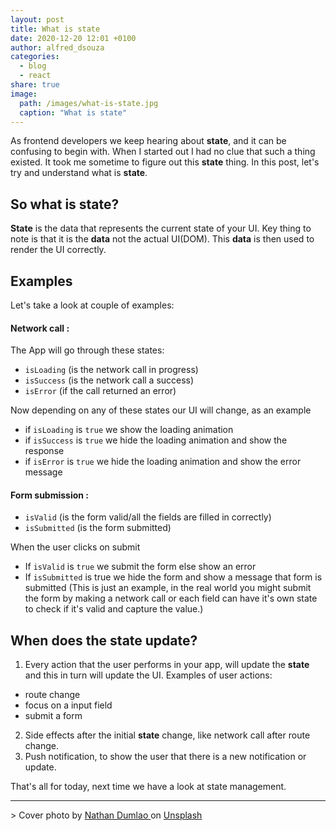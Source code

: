 ```yaml
---
layout: post
title: What is state
date: 2020-12-20 12:01 +0100
author: alfred_dsouza
categories:
  - blog
  - react
share: true
image:
  path: /images/what-is-state.jpg
  caption: "What is state"
---
```


As frontend developers we keep hearing about __state__, and it can be confusing to begin with. When I started out I had no clue that such a thing existed. It took me sometime to figure out this __state__ thing. In this post, let's try and understand what is __state__.

## So what is state?
__State__ is the data that represents the current state of your UI. Key thing to note is that it is the __data__ not the actual UI(DOM). This __data__ is then used to render the UI correctly.

## Examples
Let's take a look at couple of examples:
#### Network call :
The App will go through these states:
  - `isLoading` (is the network call in progress)
  - `isSuccess` (is the network call a success)
  - `isError` (if the call returned an error)

Now depending on any of these states our UI will change, as an example
  - if `isLoading` is `true` we show the loading animation
  - if `isSuccess` is `true` we hide the loading animation and show the response
  - if `isError` is `true` we hide the loading animation and show the error message

#### Form submission :
  - `isValid` (is the form valid/all the fields are filled in correctly)
  - `isSubmitted` (is the form submitted)

When the user clicks on submit
  - If `isValid` is `true` we submit the form else show an error
  - If `isSubmitted` is true we hide the form and show a message that form is submitted
  (This is just an example, in the real world you might submit the form by making a network call
    or each field can have it's own state to check if it's valid and capture the value.)

## When does the state update?
1. Every action that the user performs in your app, will update the __state__ and this in turn will update the UI.
Examples of user actions:
  - route change
  - focus on a input field
  - submit a form
2. Side effects after the initial __state__ change, like network call after route change.
3. Push notification, to show the user that there is a new notification or update.

That's all for today, next time we have a look at state management.

<hr>
> <span>Cover photo by <a href="https://unsplash.com/@nate_dumlao?utm_source=unsplash&utm_medium=referral&utm_content=creditCopyText">Nathan Dumlao
</a> on <a href="https://unsplash.com/">Unsplash</a></span>
